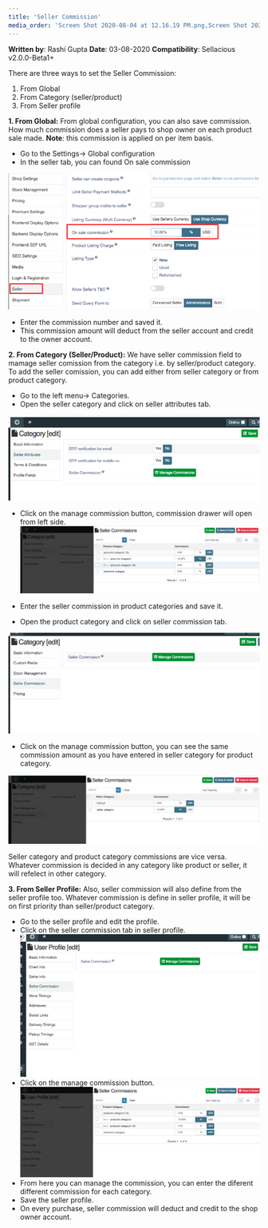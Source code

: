 ```yaml
---
title: 'Seller Commission'
media_order: 'Screen Shot 2020-08-04 at 12.16.19 PM.png,Screen Shot 2020-08-04 at 12.16.57 PM.png,Screen Shot 2020-08-04 at 12.23.21 PM.png,Screen Shot 2020-08-04 at 12.23.27 PM.png,Screen Shot 2020-08-04 at 12.40.28 PM.png,Screen Shot 2020-08-04 at 12.40.41 PM.png,Screenshot.png'
---
```


**Written by**: Rashi Gupta
**Date**: 03-08-2020
**Compatibility**: Sellacious v2.0.0-Beta1+

There are three ways to set the Seller Commission:
1. From Global
2. From Category (seller/product)
3. From Seller profile

**1. From Global:** From global configuration, you can also save commission. How much commission does a seller pays to shop owner on each product sale made. 
**Note**: this commission is applied on per item basis.

* Go to the Settings-> Global configuration
* In the seller tab, you can found On sale commission

![](Screenshot.png)

* Enter the commission number and saved it. 
* This commission amount will deduct from the seller account and credit to the owner account.

**2. From Category (Seller/Product):** We have seller commission field to mamage seller comission from the category i.e. by seller/product category. To add the seller comission, you can add either from seller category or from product category.

*  Go to the left menu-> Categories.
*  Open the seller category and click on seller attributes tab.

![](Screen%20Shot%202020-08-04%20at%2012.16.19%20PM.png)

* Click on the manage commission button, commission drawer will open from left side.
![](Screen%20Shot%202020-08-04%20at%2012.16.57%20PM.png)

* Enter the seller commission in product categories and save it.
* Open the product category and click on seller commission tab.

![](Screen%20Shot%202020-08-04%20at%2012.23.21%20PM.png)

* Click on the manage commission button, you can see the same commission amount as you have entered in seller category for product category.

![](Screen%20Shot%202020-08-04%20at%2012.23.27%20PM.png)

Seller category and product category commissions are vice versa. Whatever commission is decided in any category like product or seller, it will refelect in other category.

**3. From Seller Profile:** Also, seller commission will also define from the seller profile too. Whatever commission is define in seller profile, it will be on first priority than seller/product category.

* Go to the seller profile and edit the profile.
* Click on the seller commission tab in seller profile.
  ![](Screen%20Shot%202020-08-04%20at%2012.40.28%20PM.png)
* Click on the manage commission button.
 ![](Screen%20Shot%202020-08-04%20at%2012.40.41%20PM.png)
* From here you can manage the commission, you can enter the diferent different commission for each category.
* Save the seller profile.
* On every purchase, seller commission will deduct and credit to the shop owner account. 